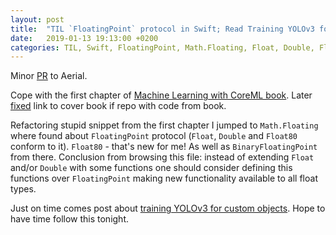 ```yaml
---
layout: post
title:  "TIL `FloatingPoint` protocol in Swift; Read Training YOLOv3 for custom objects"
date:   2019-01-13 19:13:00 +0200
categories: TIL, Swift, FloatingPoint, Math.Floating, Float, Double, Float80, BinaryFloatingPoint, YOLOv3
---
```

Minor [PR](https://github.com/JohnCoates/Aerial/pull/700) to Aerial.

Cope with the first chapter of [Machine Learning with CoreML book](https://www.packtpub.com/big-data-and-business-intelligence/machine-learning-core-ml). Later [fixed](https://github.com/PacktPublishing/Machine-Learning-with-Core-ML/pull/7) link to cover book if repo with code from book.

Refactoring stupid snippet from the first chapter I jumped to `Math.Floating` where found about `FloatingPoint` protocol (`Float`, `Double` and `Float80` conform to it). `Float80` - that's new for me! As well as `BinaryFloatingPoint` from there. Conclusion from browsing this file: instead of extending `Float` and/or `Double` with some functions one should consider defining this functions over `FloatingPoint` making new functionality available to all float types.

Just on time comes post about [training YOLOv3 for custom objects](https://www.learnopencv.com/training-yolov3-deep-learning-based-custom-object-detector/?ck_subscriber_id=272204938). Hope to have time follow this tonight.
